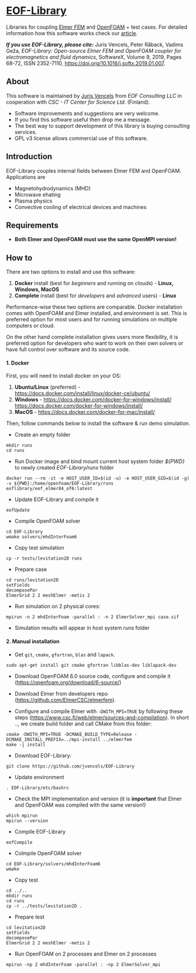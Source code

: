 # [EOF-Library](https://EOF-Library.com)
Libraries for coupling [Elmer FEM](https://www.csc.fi/web/elmer) and [OpenFOAM](https://openfoam.org/) + test cases. For detailed information how this software works check our [article](https://doi.org/10.1016/j.softx.2019.01.007).

___If you use EOF-Library, please cite:___
Juris Vencels, Peter Råback, Vadims Geža,
_EOF-Library: Open-source Elmer FEM and OpenFOAM coupler for electromagnetics and fluid dynamics_,
SoftwareX, Volume 9, 2019, Pages 68-72, ISSN 2352-7110,
https://doi.org/10.1016/j.softx.2019.01.007.

## About ##
This software is maintained by [Juris Vencels](https://lv.linkedin.com/in/vencels) from *EOF Consulting LLC* in cooperation with *CSC - IT Center for Science Ltd.* (Finland).

* Software improvements and suggestions are very welcome. 
* If you find this software useful then drop me a message.
* The best way to support development of this library is buying consulting services.
* GPL v3 license allows commercial use of this software.

## Introduction ##
EOF-Library couples internal fields between Elmer FEM and OpenFOAM. Applications are 
* Magnetohydrodynamics (MHD)
* Microwave ehating
* Plasma physics
* Convective cooling of electrical devices and machines

## Requirements ##
* **Both Elmer and OpenFOAM must use the same OpenMPI version!**

## How to ##
There are two options to install and use this software:
1. __Docker__ install (best for *beginners* and running on *clouds*) - **Linux, Windows, MacOS**
2. __Complete__ install (best for *developers* and *advanced* users) - **Linux**

Performance-wise these two options are comparable. Docker installation comes with OpenFOAM and Elmer installed, and environment is set. This is preferred option for most users and for running simulations on multiple computers or cloud.

On the other hand complete installation gives users more flexibility, it is preferred option for developers who want to work on their own solvers or have full control over software and its source code.

#### 1. Docker ####
First, you will need to install docker on your OS:
1. **Ubuntu/Linux** (preferred) - https://docs.docker.com/install/linux/docker-ce/ubuntu/
2. **Windows** - https://docs.docker.com/docker-for-windows/install/
https://docs.docker.com/docker-for-windows/install/
3. **MacOS** - https://docs.docker.com/docker-for-mac/install/


Then, follow commands below to install the software & run demo simulation.
* Create an empty folder
```
mkdir runs
cd runs
```
* Run Docker image and bind mount current host system folder *${PWD}* to newly created *EOF-Library/runs* folder
```
docker run --rm -it -e HOST_USER_ID=$(id -u) -e HOST_USER_GID=$(id -g) -v ${PWD}:/home/openfoam/EOF-Library/runs eoflibrary/eof_elmer84_of6:latest
```
* Update EOF-Library and compile it
```
eofUpdate
```
* Compile OpenFOAM solver
```
cd EOF-Library
wmake solvers/mhdInterFoam6
```
* Copy test simulation
``` 
cp -r tests/levitation2D runs
```
* Prepare case
```
cd runs/levitation2D
setFields
decomposePar
ElmerGrid 2 2 meshElmer -metis 2
```
* Run simulation on 2 physical cores:
```
mpirun -n 2 mhdInterFoam -parallel : -n 2 ElmerSolver_mpi case.sif
```
* Simulation results will appear in host system *runs* folder


#### 2. Manual installation ####
* Get `git`, `cmake`, `gfortran`, `blas` and `lapack`.
```
sudo apt-get install git cmake gfortran libblas-dev liblapack-dev
```
* Download OpenFOAM 6.0 source code, configure and compile it (https://openfoam.org/download/6-source/)
* Download Elmer from developers repo (https://github.com/ElmerCSC/elmerfem).

* Configure and compile Elmer with `-DWITH_MPI=TRUE` by following these steps (https://www.csc.fi/web/elmer/sources-and-compilation). In short .., we create build folder and call CMake from this folder:
```
cmake -DWITH_MPI=TRUE -DCMAKE_BUILD_TYPE=Release -DCMAKE_INSTALL_PREFIX=../mpi-install ../elmerfem
make -j install
```

* Download EOF-Library:

```
git clone https://github.com/jvencels/EOF-Library
```
* Update environment
```
. EOF-Library/etc/bashrc
```
* Check the MPI implementation and version (it is **important** that Elmer and OpenFOAM was compiled with the same version!)
```
which mpirun
mpirun --version
```
* Compile EOF-Library

```
eofCompile
```
* Colmpile OpenFOAM solver
```
cd EOF-Library/solvers/mhdInterFoam6
wmake
```

* Copy test

```
cd ../..
mkdir runs
cd runs
cp -r ../tests/levitation2D .
```

* Prepare test

```
cd levitation2D
setFields
decomposePar
ElmerGrid 2 2 meshElmer -metis 2
```

* Run OpenFOAM on 2 processes and Elmer on 2 processes

```
mpirun -np 2 mhdInterFoam -parallel : -np 2 ElmerSolver_mpi
```
